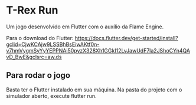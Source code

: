 # T-Rex Run

Um jogo desenvolvido em Flutter com o auxílio da Flame Engine.

Para o download do Flutter: https://docs.flutter.dev/get-started/install?gclid=CjwKCAjw9LSSBhBsEiwAKtf0n-v7hmVygmSyYyYEPPNAi50pyzX328Xh1GGkI12LvJawUdF7la2JShoCYn4QAvD_BwE&gclsrc=aw.ds

## Para rodar o jogo

Basta ter o Flutter instalado em sua máquina.
Na pasta do projeto com o simulador aberto, execute flutter run.

